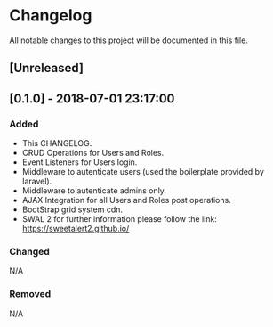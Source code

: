 # Changelog
All notable changes to this project will be documented in this file.

## [Unreleased]

## [0.1.0] - 2018-07-01 23:17:00
### Added
- This CHANGELOG.
- CRUD Operations for Users and Roles.
- Event Listeners for Users login.
- Middleware to autenticate users (used the boilerplate provided by laravel).
- Middleware to autenticate admins only.
- AJAX Integration for all Users and Roles post operations.
- BootStrap grid system cdn.
- SWAL 2 for further information please follow the link: https://sweetalert2.github.io/

### Changed
N/A

### Removed
N/A
